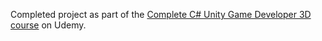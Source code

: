 Completed project as part of the [Complete C# Unity Game Developer 3D course](https://www.udemy.com/course/unitycourse2/) on Udemy.

